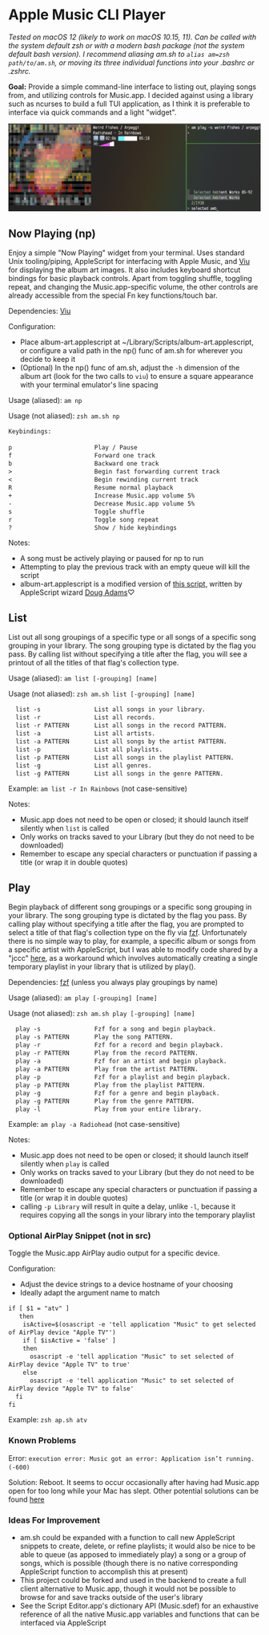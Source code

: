 # Apple Music CLI Player

*Tested on macOS 12 (likely to work on macOS 10.15, 11). Can be called with the system default zsh or with a modern bash package (not the system default bash version). I recommend aliasing am.sh to `alias am=zsh path/to/am.sh`, or moving its three individual functions into your .bashrc or .zshrc.*

**Goal:** Provide a simple command-line interface to listing out, playing songs from, and utilizing controls for Music.app.  I decided against using a library such as ncurses to build a full TUI application, as I think it is preferable to interface via quick commands and a light "widget".

<img src="np.png" width="800"/>

## Now Playing (np)

Enjoy a simple "Now Playing" widget from your terminal.  Uses standard Unix tooling/piping, AppleScript for interfacing with Apple Music, and [Viu](https://github.com/atanunq/viu) for displaying the album art images.  It also includes keyboard shortcut bindings for basic playback controls.  Apart from toggling shuffle, toggling repeat, and changing the Music.app-specific volume, the other controls are already accessible from the special Fn key functions/touch bar.  

Dependencies: [Viu](https://github.com/atanunq/viu)

Configuration: 

* Place album-art.applescript at ~/Library/Scripts/album-art.applescript, or configure a valid path in the np() func of am.sh for wherever you decide to keep it
* (Optional) In the np() func of am.sh, adjust the `-h` dimension of the album art (look for the two calls to `viu`) to ensure a square appearance with your terminal emulator's line spacing

Usage (aliased): `am np`

Usage (not aliased): `zsh am.sh np`
```
Keybindings:

p                       Play / Pause
f                       Forward one track
b                       Backward one track
>                       Begin fast forwarding current track
<                       Begin rewinding current track
R                       Resume normal playback
+                       Increase Music.app volume 5%
-                       Decrease Music.app volume 5%
s                       Toggle shuffle
r                       Toggle song repeat
?                       Show / hide keybindings
```

Notes: 
* A song must be actively playing or paused for np to run
* Attempting to play the previous track with an empty queue will kill the script
* album-art.applescript is a modified version of [this script,](https://dougscripts.com/itunes/2014/10/save-current-tracks-artwork/) written by AppleScript wizard [Doug Adams](https://dougscripts.com/itunes/faq_cont.php)♡

## List

List out all song groupings of a specific type or all songs of a specific song grouping in your library.  The song grouping type is dictated by the flag you pass. By calling list without specifying a title after the flag, you will see a printout of all the titles of that flag's collection type. 

Usage (aliased): `am list [-grouping] [name]`

Usage (not aliased): `zsh am.sh list [-grouping] [name]`
```
  list -s               List all songs in your library.
  list -r               List all records.
  list -r PATTERN       List all songs in the record PATTERN.
  list -a               List all artists.
  list -a PATTERN       List all songs by the artist PATTERN.
  list -p               List all playlists.
  list -p PATTERN       List all songs in the playlist PATTERN.
  list -g               List all genres.
  list -g PATTERN       List all songs in the genre PATTERN.
```
Example: `am list -r In Rainbows` (not case-sensitive)

Notes: 
* Music.app does not need to be open or closed; it should launch itself silently when `list` is called
* Only works on tracks saved to your Library (but they do not need to be downloaded)
* Remember to escape any special characters or punctuation if passing a title (or wrap it in double quotes)

## Play

Begin playback of different song groupings or a specific song grouping in your library. The song grouping type is dictated by the flag you pass.  By calling play without specifying a title after the flag, you are prompted to select a title of that flag's collection type on the fly via [fzf](https://github.com/junegunn/fzf). Unfortunately there is no simple way to play, for example, a specific album or songs from a specific artist with AppleScript, but I was able to modify code shared by a "jccc" [here](https://discussions.apple.com/thread/1053355), as a workaround which involves automatically creating a single temporary playlist in your library that is utilized by play().

Dependencies: [fzf](https://github.com/junegunn/fzf) (unless you always play groupings by name)

Usage (aliased): `am play [-grouping] [name]`

Usage (not aliased): `zsh am.sh play [-grouping] [name]`
```
  play -s               Fzf for a song and begin playback.
  play -s PATTERN       Play the song PATTERN.
  play -r               Fzf for a record and begin playback.
  play -r PATTERN       Play from the record PATTERN.
  play -a               Fzf for an artist and begin playback.
  play -a PATTERN       Play from the artist PATTERN.
  play -p               Fzf for a playlist and begin playback.
  play -p PATTERN       Play from the playlist PATTERN.
  play -g               Fzf for a genre and begin playback.
  play -g PATTERN       Play from the genre PATTERN.
  play -l               Play from your entire library.
```
Example: `am play -a Radiohead` (not case-sensitive)

Notes: 
* Music.app does not need to be open or closed; it should launch itself silently when `play` is called
* Only works on tracks saved to your Library (but they do not need to be downloaded)
* Remember to escape any special characters or punctuation if passing a title (or wrap it in double quotes)
* calling `-p Library` will result in quite a delay, unlike `-l`, because it requires copying all the songs in your library into the temporary playlist

### Optional AirPlay Snippet (not in src)

Toggle the Music.app AirPlay audio output for a specific device. 

Configuration: 
* Adjust the device strings to a device hostname of your choosing
* Ideally adapt the argument name to match

```
if [ $1 = "atv" ]
   then
    isActive=$(osascript -e 'tell application "Music" to get selected of AirPlay device "Apple TV"')
    if [ $isActive = 'false' ]
    then
      osascript -e 'tell application "Music" to set selected of AirPlay device "Apple TV" to true'
    else
      osascript -e 'tell application "Music" to set selected of AirPlay device "Apple TV" to false'
  fi
fi
```
Example: `zsh ap.sh atv`

### Known Problems

Error: `execution error: Music got an error: Application isn’t running. (-600)`

Solution: Reboot. It seems to occur occasionally after having had Music.app open for too long while your Mac has slept. Other potential solutions can be found [here](https://stackoverflow.com/questions/19957268/applescript-fails-with-error-600-when-launched-over-ssh-on-mavericks)

### Ideas For Improvement

* am.sh could be expanded with a function to call new AppleScript snippets to create, delete, or refine playlists; it would also be nice to be able to queue (as apposed to immediately play) a song or a group of songs, which is possible (though there is no native corresponding AppleScript function to accomplish this at present)
* This project could be forked and used in the backend to create a full client alternative to Music.app, though it would not be possible to browse for and save tracks outside of the user's library
* See the Script Editor.app's dictionary API (Music.sdef) for an exhaustive reference of all the native Music.app variables and functions that can be interfaced via AppleScript
